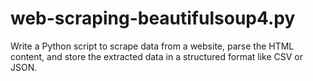 # web-scraping-beautifulsoup4.py
 Write a Python script to scrape data from a website, parse the HTML content, and store the extracted data in a structured format like CSV or JSON.
